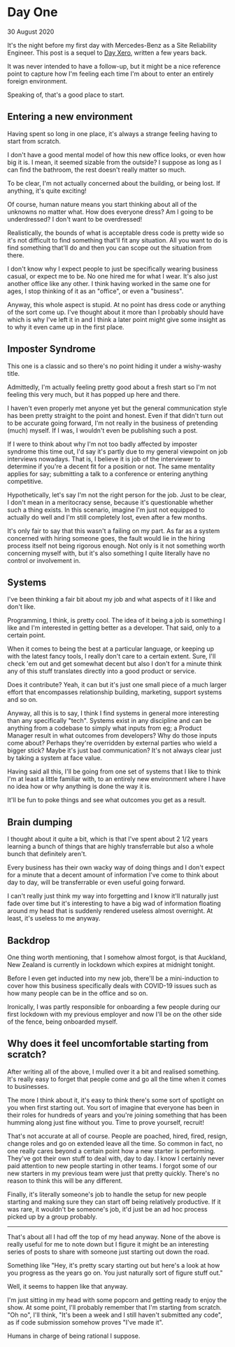 # Day One
30 August 2020

It&#39;s the night before my first day with Mercedes-Benz as a Site Reliability Engineer. This post is a sequel to [Day Xero](https://utf9k.net/blog/day-xero), written a few years back.

It was never intended to have a follow-up, but it might be a nice reference point to capture how I&#39;m feeling each time I&#39;m about to enter an entirely foreign environment.

Speaking of, that&#39;s a good place to start.

## Entering a new environment

Having spent so long in one place, it&#39;s always a strange feeling having to start from scratch.

I don&#39;t have a good mental model of how this new office looks, or even how big it is. I mean, it seemed sizable from the outside? I suppose as long as I can find the bathroom, the rest doesn&#39;t really matter so much.

To be clear, I&#39;m not actually concerned about the building, or being lost. If anything, it&#39;s quite exciting!

Of course, human nature means you start thinking about all of the unknowns no matter what. How does everyone dress? Am I going to be underdressed? I don&#39;t want to be overdressed!

Realistically, the bounds of what is acceptable dress code is pretty wide so it&#39;s not difficult to find something that&#39;ll fit any situation. All you want to do is find something that&#39;ll do and then you can scope out the situation from there.

I don&#39;t know why I expect people to just be specifically wearing business casual, or expect me to be. No one hired me for what I wear. It&#39;s also just another office like any other. I think having worked in the same one for ages, I stop thinking of it as an &#34;office&#34;, or even a &#34;business&#34;.

Anyway, this whole aspect is stupid. At no point has dress code or anything of the sort come up. I&#39;ve thought about it more than I probably should have which is why I&#39;ve left it in and I think a later point might give some insight as to why it even came up in the first place.

## Imposter Syndrome

This one is a classic and so there&#39;s no point hiding it under a wishy-washy title.

Admittedly, I&#39;m actually feeling pretty good about a fresh start so I&#39;m not feeling this very much, but it has popped up here and there.

I haven&#39;t even properly met anyone yet but the general communication style has been pretty straight to the point and honest. Even if that didn&#39;t turn out to be accurate going forward, I&#39;m not really in the business of pretending (much) myself. If I was, I wouldn&#39;t even be publishing such a post.

If I were to think about why I&#39;m not too badly affected by imposter syndrome this time out, I&#39;d say it&#39;s partly due to my general viewpoint on job interviews nowadays. That is, I believe it is job of the interviewer to determine if you&#39;re a decent fit for a position or not. The same mentality applies for say; submitting a talk to a conference or entering anything competitive.

Hypothetically, let&#39;s say I&#39;m not the right person for the job. Just to be clear, I don&#39;t mean in a meritocracy sense, because it&#39;s questionable whether such a thing exists. In this scenario, imagine I&#39;m just not equipped to actually do well and I&#39;m still completely lost, even after a few months.

It&#39;s only fair to say that this wasn&#39;t a failing on my part. As far as a system concerned with hiring someone goes, the fault would lie in the hiring process itself not being rigorous enough. Not only is it not something worth concerning myself with, but it&#39;s also something I quite literally have no control or involvement in.

## Systems

I&#39;ve been thinking a fair bit about my job and what aspects of it I like and don&#39;t like.

Programming, I think, is pretty cool. The idea of it being a job is something I like and I&#39;m interested in getting better as a developer. That said, only to a certain point.

When it comes to being the best at a particular language, or keeping up with the latest fancy tools, I really don&#39;t care to a certain extent. Sure, I&#39;ll check &#39;em out and get somewhat decent but also I don&#39;t for a minute think any of this stuff translates directly into a good product or service.

Does it contribute? Yeah, it can but it&#39;s just one small piece of a much larger effort that encompasses relationship building, marketing, support systems and so on.

Anyway, all this is to say, I think I find systems in general more interesting than any specifically &#34;tech&#34;. Systems exist in any discipline and can be anything from a codebase to simply what inputs from eg; a Product Manager result in what outcomes from developers? Why do those inputs come about? Perhaps they&#39;re overridden by external parties who wield a bigger stick? Maybe it&#39;s just bad communication? It&#39;s not always clear just by taking a system at face value.

Having said all this, I&#39;ll be going from one set of systems that I like to think I&#39;m at least a little familiar with, to an entirely new environment where I have no idea how or why anything is done the way it is.

It&#39;ll be fun to poke things and see what outcomes you get as a result.

## Brain dumping

I thought about it quite a bit, which is that I&#39;ve spent about 2 1/2 years learning a bunch of things that are highly transferrable but also a whole bunch that definitely aren&#39;t.

Every business has their own wacky way of doing things and I don&#39;t expect for a minute that a decent amount of information I&#39;ve come to think about day to day, will be transferrable or even useful going forward.

I can&#39;t really just think my way into forgetting and I know it&#39;ll naturally just fade over time but it&#39;s interesting to have a big wad of information floating around my head that is suddenly rendered useless almost overnight. At least, it&#39;s useless to me anyway.

## Backdrop

One thing worth mentioning, that I somehow almost forgot, is that Auckland, New Zealand is currently in lockdown which expires at midnight tonight.

Before I even get inducted into my new job, there&#39;ll be a mini-induction to cover how this business specifically deals with COVID-19 issues such as how many people can be in the office and so on.

Ironically, I was partly responsible for onboarding a few people during our first lockdown with my previous employer and now I&#39;ll be on the other side of the fence, being onboarded myself.

## Why does it feel uncomfortable starting from scratch?

After writing all of the above, I mulled over it a bit and realised something. It&#39;s really easy to forget that people come and go all the time when it comes to businesses.

The more I think about it, it&#39;s easy to think there&#39;s some sort of spotlight on you when first starting out. You sort of imagine that everyone has been in their roles for hundreds of years and you&#39;re joining something that has been humming along just fine without you. Time to prove yourself, recruit!

That&#39;s not accurate at all of course. People are poached, hired, fired, resign, change roles and go on extended leave all the time. So common in fact, no one really cares beyond a certain point how a new starter is performing. They&#39;ve got their own stuff to deal with, day to day. I know I certainly never paid attention to new people starting in other teams. I forgot some of our new starters in my previous team were just that pretty quickly. There&#39;s no reason to think this will be any different.

Finally, it&#39;s literally someone&#39;s job to handle the setup for new people starting and making sure they can start off being relatively productive. If it was rare, it wouldn&#39;t be someone&#39;s job, it&#39;d just be an ad hoc process picked up by a group probably.

---

That&#39;s about all I had off the top of my head anyway. None of the above is really useful for me to note down but I figure it might be an interesting series of posts to share with someone just starting out down the road.

Something like &#34;Hey, it&#39;s pretty scary starting out but here&#39;s a look at how you progress as the years go on. You just naturally sort of figure stuff out.&#34;

Well, it seems to happen like that anyway.

I&#39;m just sitting in my head with some popcorn and getting ready to enjoy the show. At some point, I&#39;ll probably remember that I&#39;m starting from scratch. &#34;Oh no&#34;, I&#39;ll think, &#34;It&#39;s been a week and I still haven&#39;t submitted any code&#34;, as if code submission somehow proves &#34;I&#39;ve made it&#34;.

Humans in charge of being rational I suppose.
